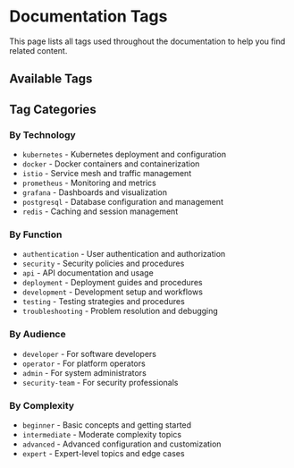 # Documentation Tags

This page lists all tags used throughout the documentation to help you find related content.

## Available Tags

<!-- This page will be automatically populated by the tags plugin -->

## Tag Categories

### By Technology
- `kubernetes` - Kubernetes deployment and configuration
- `docker` - Docker containers and containerization
- `istio` - Service mesh and traffic management
- `prometheus` - Monitoring and metrics
- `grafana` - Dashboards and visualization
- `postgresql` - Database configuration and management
- `redis` - Caching and session management

### By Function
- `authentication` - User authentication and authorization
- `security` - Security policies and procedures
- `api` - API documentation and usage
- `deployment` - Deployment guides and procedures
- `development` - Development setup and workflows
- `testing` - Testing strategies and procedures
- `troubleshooting` - Problem resolution and debugging

### By Audience
- `developer` - For software developers
- `operator` - For platform operators
- `admin` - For system administrators
- `security-team` - For security professionals

### By Complexity
- `beginner` - Basic concepts and getting started
- `intermediate` - Moderate complexity topics
- `advanced` - Advanced configuration and customization
- `expert` - Expert-level topics and edge cases